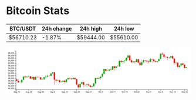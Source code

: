# Bitcoin Stats

BTC/USDT|24h change|24h high|24h low|
|---|---|---|---|
|$56710.23|-1.87%|$59444.00|$55610.00|

<img src="./chart.svg">
